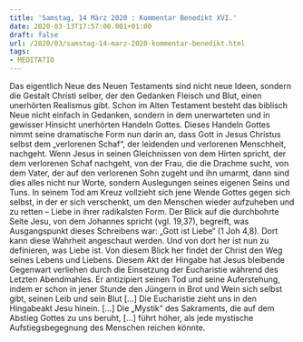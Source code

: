 ```yaml
---
title: 'Samstag, 14 März 2020 : Kommentar Benedikt XVI.'
date: 2020-03-13T17:57:00.001+01:00
draft: false
url: /2020/03/samstag-14-marz-2020-kommentar-benedikt.html
tags: 
- MEDITATIO
---
```


Das eigentlich Neue des Neuen Testaments sind nicht neue Ideen, sondern die Gestalt Christi selber, der den Gedanken Fleisch und Blut, einen unerhörten Realismus gibt. Schon im Alten Testament besteht das biblisch Neue nicht einfach in Gedanken, sondern in dem unerwarteten und in gewisser Hinsicht unerhörten Handeln Gottes. Dieses Handeln Gottes nimmt seine dramatische Form nun darin an, dass Gott in Jesus Christus selbst dem „verlorenen Schaf“, der leidenden und verlorenen Menschheit, nachgeht. Wenn Jesus in seinen Gleichnissen von dem Hirten spricht, der dem verlorenen Schaf nachgeht, von der Frau, die die Drachme sucht, von dem Vater, der auf den verlorenen Sohn zugeht und ihn umarmt, dann sind dies alles nicht nur Worte, sondern Auslegungen seines eigenen Seins und Tuns. In seinem Tod am Kreuz vollzieht sich jene Wende Gottes gegen sich selbst, in der er sich verschenkt, um den Menschen wieder aufzuheben und zu retten – Liebe in ihrer radikalsten Form. Der Blick auf die durchbohrte Seite Jesu, von dem Johannes spricht (vgl. 19,37), begreift, was Ausgangspunkt dieses Schreibens war: „Gott ist Liebe“ (1 Joh 4,8). Dort kann diese Wahrheit angeschaut werden. Und von dort her ist nun zu definieren, was Liebe ist. Von diesem Blick her findet der Christ den Weg seines Lebens und Liebens. Diesem Akt der Hingabe hat Jesus bleibende Gegenwart verliehen durch die Einsetzung der Eucharistie während des Letzten Abendmahles. Er antizipiert seinen Tod und seine Auferstehung, indem er schon in jener Stunde den Jüngern in Brot und Wein sich selbst gibt, seinen Leib und sein Blut \[…\] Die Eucharistie zieht uns in den Hingabeakt Jesu hinein. \[…\] Die „Mystik“ des Sakraments, die auf dem Abstieg Gottes zu uns beruht, \[…\] führt höher, als jede mystische Aufstiegsbegegnung des Menschen reichen könnte.